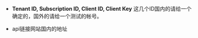 * **Tenant ID, Subscription ID, Client ID, Client Key** 
这几个ID国内的请给一个确定的，国外的请给一个测试的帐号。   

* api链接网站国内的地址